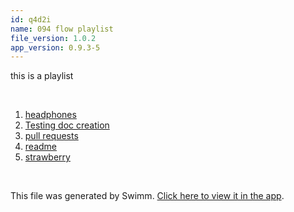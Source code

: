 ```yaml
---
id: q4d2i
name: 094 flow playlist
file_version: 1.0.2
app_version: 0.9.3-5
---
```


<!-- Intro - Do not remove this comment -->
this is a playlist

<br/>

<!-- Steps - Do not remove this comment -->
1. [headphones](https://www.youtube.com/watch?v=6CsJZxfZsL0&t=1s&ab_channel=MarquesBrownlee)
2. [Testing doc creation](testing-doc-creation.LTxBk.sw.md)
3. [pull requests](https://github.com/swimmio/swimm/pulls?q=is%3Apr+is%3Aopen+sort%3Aupdated-desc)
4. [readme](https://raw.githubusercontent.com/AddieCohen/stoke-weather/main/README.md)
5. [strawberry](strawberry.vaFeg.pl.sw.md)


<br/>

This file was generated by Swimm. [Click here to view it in the app](https://swimm-web-app.web.app/repos/Z2l0aHViJTNBJTNBc3Rva2Utd2VhdGhlciUzQSUzQUFkZGllQ29oZW4=/docs/q4d2i).